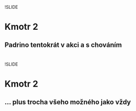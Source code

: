 !SLIDE
# Kmotr 2 #

## Padrino tentokrát v akci a s chováním<br /><br /> ##

!SLIDE
# Kmotr 2 #

## ... plus trocha všeho možného jako vždy ##

